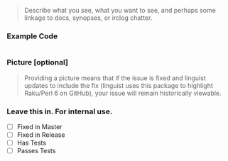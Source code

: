 > Describe what you see, what you want to see, and perhaps some linkage to docs, synopses, or irclog chatter.

### Example Code
```perl6

```
### Picture [optional]
> Providing a picture means that if the issue is fixed and linguist updates to include the fix (linguist uses this package to highlight Raku/Perl 6 on GitHub), your issue will remain historically viewable.

### Leave this in. For internal use.
- [ ] Fixed in Master
- [ ] Fixed in Release
- [ ] Has Tests
- [ ] Passes Tests
